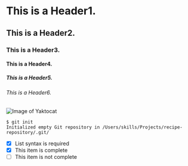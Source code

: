 # This is a Header1.
## This is a Header2.
### This is a Header3.
#### This is a Header4.
##### This is a Header5.
###### This is a Header6.

![Image of Yaktocat](https://octodex.github.com/images/yaktocat.png)

```
$ git init
Initialized empty Git repository in /Users/skills/Projects/recipe-repository/.git/
```
- [x] List syntax is required
- [x] This item is complete
- [ ] This item is not complete
